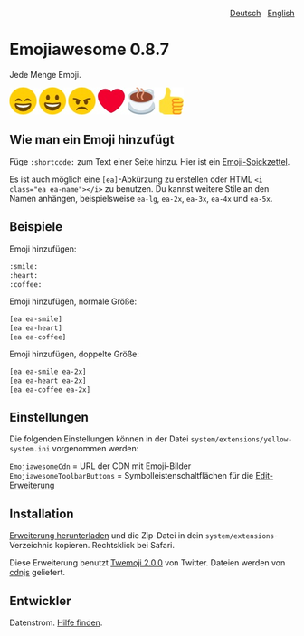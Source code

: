<p align="right"><a href="README-de.md">Deutsch</a> &nbsp; <a href="README.md">English</a></p>

Emojiawesome 0.8.7
==================
Jede Menge Emoji.

![Bildschirmfoto](emojiawesome-screenshot.jpg?raw=true)

## Wie man ein Emoji hinzufügt

Füge `:shortcode:` zum Text einer Seite hinzu. Hier ist ein [Emoji-Spickzettel](https://github.com/ikatyang/emoji-cheat-sheet). 

Es ist auch möglich eine `[ea]`-Abkürzung zu erstellen oder HTML `<i class="ea ea-name"></i>` zu benutzen. Du kannst weitere Stile an den Namen anhängen, beispielsweise `ea-lg`, `ea-2x`, `ea-3x`, `ea-4x` und `ea-5x`.

## Beispiele

Emoji hinzufügen:

    :smile: 
    :heart: 
    :coffee:

Emoji hinzufügen, normale Größe:

    [ea ea-smile]
    [ea ea-heart]
    [ea ea-coffee]

Emoji hinzufügen, doppelte Größe:
    
    [ea ea-smile ea-2x]
    [ea ea-heart ea-2x]
    [ea ea-coffee ea-2x]

## Einstellungen

Die folgenden Einstellungen können in der Datei `system/extensions/yellow-system.ini` vorgenommen werden:

`EmojiawesomeCdn` = URL der CDN mit Emoji-Bilder  
`EmojiawesomeToolbarButtons` = Symbolleistenschaltflächen für die [Edit-Erweiterung](https://github.com/datenstrom/yellow-extensions/tree/master/source/edit/README-de.md)  

## Installation

[Erweiterung herunterladen](https://github.com/datenstrom/yellow-extensions/raw/master/zip/emojiawesome.zip) und die Zip-Datei in dein `system/extensions`-Verzeichnis kopieren. Rechtsklick bei Safari.

Diese Erweiterung benutzt [Twemoji 2.0.0](https://github.com/twitter/twemoji) von Twitter. Dateien werden von [cdnjs](https://cdnjs.com) geliefert.

## Entwickler

Datenstrom. [Hilfe finden](https://datenstrom.se/de/yellow/help/).
